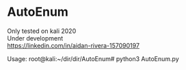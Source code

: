 # AutoEnum
Only tested on kali 2020      
Under development        
https://linkedin.com/in/aidan-rivera-157090197

Usage: root@kali:~/dir/dir/AutoEnum# python3 AutoEnum.py
